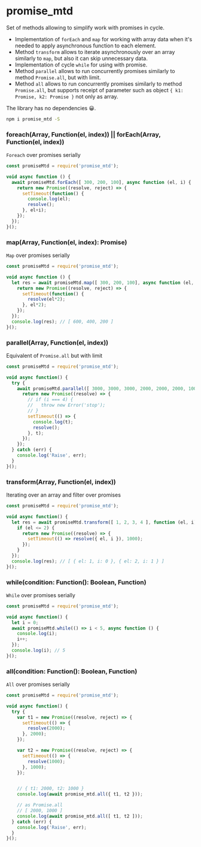 # promise_mtd
Set of methods allowing to simplify work with promises in cycle.

* Implementation of ```forEach``` and ```map``` for working with array data when it's needed to apply asynchronous function to each element.
* Method ```transform``` allows to iterate asynchronously over an array similarly to ```map```, but also it can skip unnecessary data.
* Implementation of cycle  ```while``` for using with promise.
* Method ```parallel``` allows to run concurrently promises similarly to method ```Promise.all```, but with limit.
* Method ```all``` allows to run concurrently promises similarly to method ```Promise.all```, but supports receipt of parameter such as object ```{ k1: Promise, k2: Promise }``` not only as array.

The library has no dependencies 😀.


```sh
npm i promise_mtd -S
```

### foreach(Array<any>, Function(el, index)) || forEach(Array<any>, Function(el, index))
```Foreach``` over promises serially
```js
const promiseMtd = require('promise_mtd');

void async function () {
  await promiseMtd.forEach([ 300, 200, 100], async function (el, i) {
    return new Promise((resolve, reject) => {
      setTimeout(function() {
        console.log(el);
        resolve();
      }, el+i);
    });
  });
}();
```


### map(Array<any>, Function(el, index): Promise<any>)
```Map``` over promises serially
```js
const promiseMtd = require('promise_mtd');

void async function () {
  let res = await promiseMtd.map([ 300, 200, 100], async function (el, i) {
    return new Promise((resolve, reject) => {
      setTimeout(function() {
        resolve(el*2);
      }, el*2);
    });
  });
  console.log(res); // [ 600, 400, 200 ]
}();
```


### parallel(Array<any>, Function(el, index))
Equivalent of ```Promise.all``` but with limit
```js
const promiseMtd = require('promise_mtd');

void async function() {
  try {
    await promiseMtd.parallel([ 3000, 3000, 3000, 2000, 2000, 2000, 1000], 3, async function(t, i) {
      return new Promise((resolve) => {
        // if (i === 4) {
        //   throw new Error('stop');
        // }
        setTimeout(() => {
          console.log(t);
          resolve();
        }, t);
      });
    });
  } catch (err) {
    console.log('Raise', err);
  }
}();
```



### transform(Array<any>, Function(el, index))
Iterating over an array and filter over promises
```js
const promiseMtd = require('promise_mtd');

void async function() {
  let res = await promiseMtd.transform([ 1, 2, 3, 4 ], function (el, i) {
    if (el <= 2) {
      return new Promise((resolve) => {
        setTimeout(() => resolve({ el, i }), 1000);
      });
    }
  });
  console.log(res); // [ { el: 1, i: 0 }, { el: 2, i: 1 } ]
}();
```



### while(condition: Function(): Boolean, Function)
```While``` over promises serially
```js
const promiseMtd = require('promise_mtd');

void async function() {
  let i = 0;
  await promiseMtd.while(() => i < 5, async function () {
    console.log(i);
    i++;
  });
  console.log(i); // 5
}();
```


### all(condition: Function(): Boolean, Function)
```All``` over promises serially
```js
const promiseMtd = require('promise_mtd');

void async function() {
  try {
    var t1 = new Promise((resolve, reject) => {
      setTimeout(() => {
        resolve(2000);
      }, 2000);
    });

    var t2 = new Promise((resolve, reject) => {
      setTimeout(() => {
        resolve(1000);
      }, 1000);
    });


    // { t1: 2000, t2: 1000 }
    console.log(await promise_mtd.all({ t1, t2 }));

    // as Promise.all
    // [ 2000, 1000 ]
    console.log(await promise_mtd.all([ t1, t2 ]));
  } catch (err) {
    console.log('Raise', err);
  }
}();
```